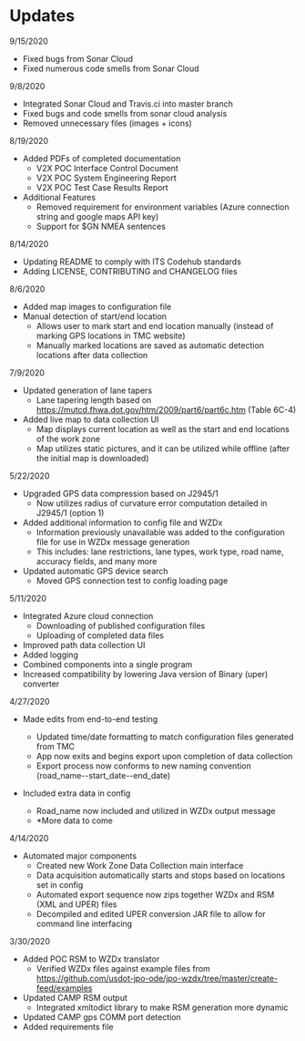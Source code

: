 # Updates
9/15/2020
- Fixed bugs from Sonar Cloud
- Fixed numerous code smells from Sonar Cloud

9/8/2020
- Integrated Sonar Cloud and Travis.ci into master branch
- Fixed bugs and code smells from sonar cloud analysis
- Removed unnecessary files (images + icons)

8/19/2020
- Added PDFs of completed documentation
  - V2X POC Interface Control Document
  - V2X POC System Engineering Report
  - V2X POC Test Case Results Report
- Additional Features
  - Removed requirement for environment variables (Azure connection string and google maps API key)
  - Support for $GN NMEA sentences

8/14/2020
- Updating README to comply with ITS Codehub standards
- Adding LICENSE, CONTRIBUTING and CHANGELOG files

8/6/2020
- Added map images to configuration file
- Manual detection of start/end location
  - Allows user to mark start and end location manually (instead of marking GPS locations in TMC website)
  - Manually marked locations are saved as automatic detection locations after data collection

7/9/2020
- Updated generation of lane tapers
  - Lane tapering length based on https://mutcd.fhwa.dot.gov/htm/2009/part6/part6c.htm (Table 6C-4)
- Added live map to data collection UI
  - Map displays current location as well as the start and end locations of the work zone
  - Map utilizes static pictures, and it can be utilized while offline (after the initial map is downloaded)

5/22/2020
- Upgraded GPS data compression based on J2945/1
  - Now utilizes radius of curvature error computation detailed in J2945/1 (option 1)
- Added additional information to config file and WZDx
  - Information previously unavailable was added to the configuration file for use in WZDx message generation
  - This includes: lane restrictions, lane types, work type, road name, accuracy fields, and many more
- Updated automatic GPS device search
  - Moved GPS connection test to config loading page

5/11/2020
- Integrated Azure cloud connection
  - Downloading of published configuration files
  - Uploading of completed data files
- Improved path data collection UI
- Added logging
- Combined components into a single program
- Increased compatibility by lowering Java version of Binary (uper) converter

4/27/2020
- Made edits from end-to-end testing
  - Updated time/date formatting to match configuration files generated from TMC
  - App now exits and begins export upon completion of data collection
  - Export process now conforms to new naming convention (road_name--start_date--end_date)
  
- Included extra data in config
  - Road_name now included and utilized in WZDx output message
  - *More data to come

4/14/2020
- Automated major components
  - Created new Work Zone Data Collection main interface
  - Data acquisition automatically starts and stops based on locations set in config
  - Automated export sequence now zips together WZDx and RSM (XML and UPER) files
  - Decompiled and edited UPER conversion JAR file to allow for command line interfacing

3/30/2020
- Added POC RSM to WZDx translator
  - Verified WZDx files against example files from https://github.com/usdot-jpo-ode/jpo-wzdx/tree/master/create-feed/examples
- Updated CAMP RSM output
  - Integrated xmltodict library to make RSM generation more dynamic
- Updated CAMP gps COMM port detection
- Added requirements file
